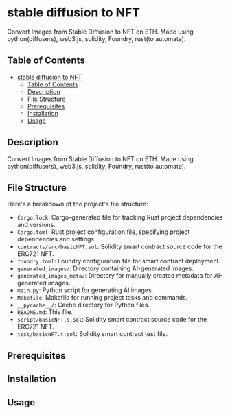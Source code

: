 # stable diffusion to NFT

Convert Images from Stable Diffusion to NFT on ETH.
Made using python(diffusers), web3.js, solidity, Foundry, rust(to automate).

## Table of Contents

- [stable diffusion to NFT](#stable-diffusion-to-nft)
  - [Table of Contents](#table-of-contents)
  - [Description](#description)
  - [File Structure](#file-structure)
  - [Prerequisites](#prerequisites)
  - [Installation](#installation)
  - [Usage](#usage)

## Description

Convert Images from Stable Diffusion to NFT on ETH.
Made using python(diffusers), web3.js, solidity, Foundry, rust(to automate).

## File Structure

Here's a breakdown of the project's file structure:

- `Cargo.lock`: Cargo-generated file for tracking Rust project dependencies and versions.
- `Cargo.toml`: Rust project configuration file, specifying project dependencies and settings.
- `contracts/src/basicNFT.sol`: Solidity smart contract source code for the ERC721 NFT.
- `foundry.toml`: Foundry configuration file for smart contract deployment.
- `generated_images/`: Directory containing AI-generated images.
- `generated_images_meta/`: Directory for manually created metadata for AI-generated images.
- `main.py`: Python script for generating AI images.
- `Makefile`: Makefile for running project tasks and commands.
- `__pycache__/`: Cache directory for Python files.
- `README.md`: This file.
- `script/basicNFT.s.sol`: Solidity smart contract source code for the ERC721 NFT.
- `test/basicNFT.t.sol`: Solidity smart contract test file.

## Prerequisites


## Installation


## Usage

